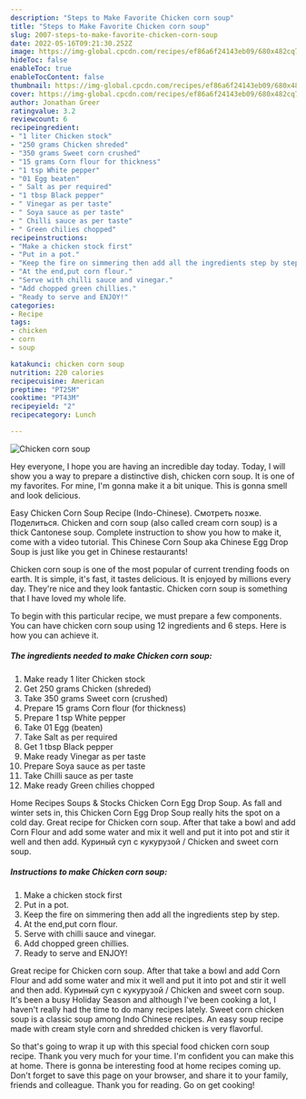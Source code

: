 ```yaml
---
description: "Steps to Make Favorite Chicken corn soup"
title: "Steps to Make Favorite Chicken corn soup"
slug: 2007-steps-to-make-favorite-chicken-corn-soup
date: 2022-05-16T09:21:30.252Z
image: https://img-global.cpcdn.com/recipes/ef86a6f24143eb09/680x482cq70/chicken-corn-soup-recipe-main-photo.jpg
hideToc: false
enableToc: true
enableTocContent: false
thumbnail: https://img-global.cpcdn.com/recipes/ef86a6f24143eb09/680x482cq70/chicken-corn-soup-recipe-main-photo.jpg
cover: https://img-global.cpcdn.com/recipes/ef86a6f24143eb09/680x482cq70/chicken-corn-soup-recipe-main-photo.jpg
author: Jonathan Greer
ratingvalue: 3.2
reviewcount: 6
recipeingredient:
- "1 liter Chicken stock"
- "250 grams Chicken shreded"
- "350 grams Sweet corn crushed"
- "15 grams Corn flour for thickness"
- "1 tsp White pepper"
- "01 Egg beaten"
- " Salt as per required"
- "1 tbsp Black pepper"
- " Vinegar as per taste"
- " Soya sauce as per taste"
- " Chilli sauce as per taste"
- " Green chilies chopped"
recipeinstructions:
- "Make a chicken stock first"
- "Put in a pot."
- "Keep the fire on simmering then add all the ingredients step by step."
- "At the end,put corn flour."
- "Serve with chilli sauce and vinegar."
- "Add chopped green chillies."
- "Ready to serve and ENJOY!"
categories:
- Recipe
tags:
- chicken
- corn
- soup

katakunci: chicken corn soup 
nutrition: 220 calories
recipecuisine: American
preptime: "PT25M"
cooktime: "PT43M"
recipeyield: "2"
recipecategory: Lunch

---
```



![Chicken corn soup](https://img-global.cpcdn.com/recipes/ef86a6f24143eb09/680x482cq70/chicken-corn-soup-recipe-main-photo.jpg)

Hey everyone, I hope you are having an incredible day today. Today, I will show you a way to prepare a distinctive dish, chicken corn soup. It is one of my favorites. For mine, I'm gonna make it a bit unique. This is gonna smell and look delicious.

Easy Chicken Corn Soup Recipe (Indo-Chinese). Смотреть позже. Поделиться. Chicken and corn soup (also called cream corn soup) is a thick Cantonese soup. Complete instruction to show you how to make it, come with a video tutorial. This Chinese Corn Soup aka Chinese Egg Drop Soup is just like you get in Chinese restaurants!

Chicken corn soup is one of the most popular of current trending foods on earth. It is simple, it's fast, it tastes delicious. It is enjoyed by millions every day. They're nice and they look fantastic. Chicken corn soup is something that I have loved my whole life.


To begin with this particular recipe, we must prepare a few components. You can have chicken corn soup using 12 ingredients and 6 steps. Here is how you can achieve it.

<!--inarticleads1-->

##### The ingredients needed to make Chicken corn soup:

1. Make ready 1 liter Chicken stock
1. Get 250 grams Chicken (shreded)
1. Take 350 grams Sweet corn (crushed)
1. Prepare 15 grams Corn flour (for thickness)
1. Prepare 1 tsp White pepper
1. Take 01 Egg (beaten)
1. Take  Salt as per required
1. Get 1 tbsp Black pepper
1. Make ready  Vinegar as per taste
1. Prepare  Soya sauce as per taste
1. Take  Chilli sauce as per taste
1. Make ready  Green chilies chopped


Home Recipes Soups & Stocks Chicken Corn Egg Drop Soup. As fall and winter sets in, this Chicken Corn Egg Drop Soup really hits the spot on a cold day. Great recipe for Chicken corn soup. After that take a bowl and add Corn Flour and add some water and mix it well and put it into pot and stir it well and then add. Куриный суп с кукурузой / Chicken and sweet corn soup. 

<!--inarticleads2-->

##### Instructions to make Chicken corn soup:

1. Make a chicken stock first
1. Put in a pot.
1. Keep the fire on simmering then add all the ingredients step by step.
1. At the end,put corn flour.
1. Serve with chilli sauce and vinegar.
1. Add chopped green chillies.
1. Ready to serve and ENJOY!

Great recipe for Chicken corn soup. After that take a bowl and add Corn Flour and add some water and mix it well and put it into pot and stir it well and then add. Куриный суп с кукурузой / Chicken and sweet corn soup. It&#39;s been a busy Holiday Season and although I&#39;ve been cooking a lot, I haven&#39;t really had the time to do many recipes lately. Sweet corn chicken soup is a classic soup among Indo Chinese recipes. An easy soup recipe made with cream style corn and shredded chicken is very flavorful. 

So that's going to wrap it up with this special food chicken corn soup recipe. Thank you very much for your time. I'm confident you can make this at home. There is gonna be interesting food at home recipes coming up. Don't forget to save this page on your browser, and share it to your family, friends and colleague. Thank you for reading. Go on get cooking!
